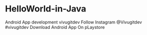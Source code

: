 # HelloWorld-in-Java
Android App development vivugitdev
Follow Instagram @Vivugitdev #vivugitdev
Download Android App On pLaystore
